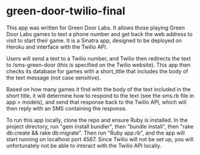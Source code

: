 # green-door-twilio-final
This app was written for Green Door Labs.  It allows those playing Green Door Labs games to text a phone number and get back the web address to visit to start their game.  It is a Sinatra app, designed to be deployed on Heroku and interface with the Twilio API.

Users will send a text to a Twilio number, and Twilio then redirects the text to /sms-green-door (this is specified on the Twilio website).  This app then checks its database for games with a short_title that includes the body of the text message (not case sensitive).

Based on how many games it find with the body of the text included in the short title, it will determine how to respond to the text (see the sms.rb file in app > models), and send that response back to the Twilio API, which will then reply with an SMS containing the response.

To run this app locally, clone the repo and ensure Ruby is installed.  In the project directory, run "gem install bundler", then "bundle install", then "rake db:create && rake db:migrate".  Then run "Ruby app.rb", and the app will start running on localhost port 4567.  Since Twilio will not be set up, you will unfortunately not be able to interact with the Twilio API locally.
